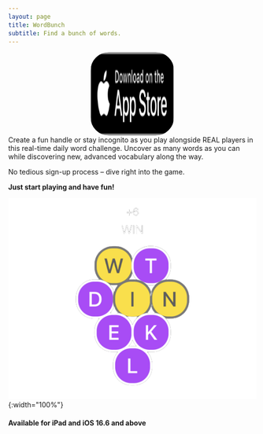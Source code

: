 ```yaml
---
layout: page
title: WordBunch
subtitle: Find a bunch of words.
---
```

<center><a href="https://apps.apple.com/us/app/big-bunch/id1620207662" style="width: 170px; height: 170px; border-radius: 22%; overflow: hidden; display: inline-block; vertical-align: middle;"><img src="/assets/img/black.svg" alt="Big Bunch" style="width: 170px; height: 170px; border-radius: 22%; overflow: hidden; display: inline-block; vertical-align: middle;"></a></center>
Create a fun handle or stay incognito as you play alongside REAL players in this real-time daily word challenge. Uncover as many words as you can while discovering new, advanced vocabulary along the way.

No tedious sign-up process – dive right into the game.

**Just start playing and have fun!**

![](/assets/img/bigBunch_win_no_bg.png#center){:width="100%"}

#### Available for iPad and iOS 16.6 and above